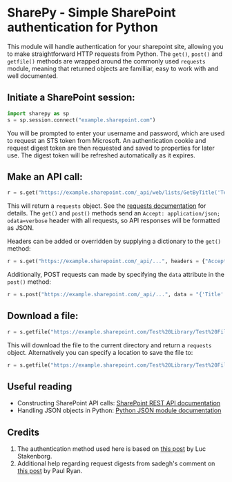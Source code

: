 # SharePy - Simple SharePoint authentication for Python

This module will handle authentication for your sharepoint site, allowing you to make straightforward HTTP requests from Python. The `get()`, `post()` and `getfile()` methods are wrapped around the commonly used `requests` module, meaning that returned objects are familliar, easy to work with and well documented. 

## Initiate a SharePoint session:

```python
import sharepy as sp
s = sp.session.connect("example.sharepoint.com")
```

You will be prompted to enter your username and password, which are used to request an STS token from Microsoft. An authentication cookie and request digest token are then requested and saved to properties for later use. The digest token will be refreshed automatically as it expires.

## Make an API call:

```python
r = s.get("https://example.sharepoint.com/_api/web/lists/GetByTitle('Test Library')")
```

This will return a `requests` object. See the [requests documentation](http://docs.python-requests.org/en/master/) for details. The `get()` and `post()` methods send an `Accept: application/json; odata=verbose` header with all requests, so API responses will be formatted as JSON.

Headers can be added or overridden by supplying a dictionary to the `get()` method:

```python
r = s.get("https://example.sharepoint.com/_api/...", headers = {"Accept": "application/atom+xml"})
```

Additionally, POST requests can made by specifying the `data` attribute in the `post()` method:

```python
r = s.post("https://example.sharepoint.com/_api/...", data = "{'Title': 'New test item'}")
```

## Download a file:

```python
r = s.getfile("https://example.sharepoint.com/Test%20Library/Test%20File.pdf")
```

This will download the file to the current directory and return a `requests` object. Alternatively you can specify a location to save the file to:

```python
r = s.getfile("https://example.sharepoint.com/Test%20Library/Test%20File.pdf", "downloads/file.pdf")
```

## Useful reading

- Constructing SharePoint API calls: [SharePoint REST API documentation](https://msdn.microsoft.com/en-us/library/office/dn292552.aspx)
- Handling JSON objects in Python: [Python JSON module documentation](https://docs.python.org/3.4/library/json.html)

## Credits

1. The authentication method used here is based on [this post](https://allthatjs.com/2012/03/28/remote-authentication-in-sharepoint-online/) by Luc Stakenborg.
2. Additional help regarding request digests from sadegh's comment on [this post](http://paulryan.com.au/2014/spo-remote-authentication-rest/) by Paul Ryan.
